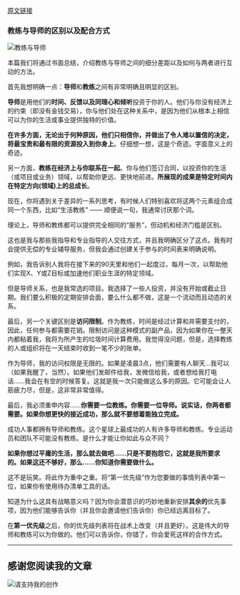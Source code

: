 [原文链接](https://john.do/mentor-coach/)

###  教练与导师的区别以及配合方式

![教练与导师](https://sggggy.github.io/images/2859735-eb3971739c381dc8.png)

本篇我们将通过书面总结，介绍教练与导师之间的细分差距以及如何与两者进行互动的方法。

首先我想明确一点：**导师**和**教练**之间有非常明确且明显的区别。

**导师**是用他们的**时间、反馈以及同理心和倾听**投资于你的人。他们与你没有经济上的约束（即没有金钱交易），你与他们处在这种关系中，是因为他们从根本上相信可以为你的生活或事业提供独特的价值。

**在许多方面，无论出于何种原因，他们只相信你，并做出了令人难以置信的决定，将最宝贵和最有限的资源投入到你身上**。仔细想一想，这是个奇迹。字面意义上的奇迹。

另一方面，**教练在经济上与你联系在一起**。你与他们签订合同，以投资你的生活（或项目或业务）领域，以帮助你更远、更快地前进。**所展现的成果是特定时间内在特定方向(领域)上的总成长**。

现在，你将遇到关于差异的一系列思考，有时候人们特别喜欢将这两个元素组合成同一个东西，比如“生活教练” —— 顺便说一句，我通常讨厌那个词。

理论上，导师和教练都可以提供完全相同的“服务”，但动机和经济门槛是区别。

这也是我与那些我指导和专业指导的人交往方式，并且我明确区分了这点。我有时会提供无偿的专业辅导服务，但我会通过创建关于参与的时间表来明确说明。

例如，我告诉别人我将在接下来的90天里和他们一起度过，每月一次，以帮助他们实现X、Y或Z目标或加速他们职业生涯的特定领域。

但是导师关系，也是我常选的项目。我选择了一些人投资，并没有开始或截止日期。我们要么积极的定期安排会面，要么什么都不做，这是一个流动而且动态的关系。

最后，另一个关键区别是**访问限制**。作为教练，时间是经过计算和并需要支付的，因此，任何参与都需要花销。限制访问是这种模式的副产品，因为如果你在一整天内都粘着我，我将为所产生的垃圾时间计算费用。我觉得没问题，但是，选择教练的人或组织将在一天结束时收到一笔不少的账单。

作为导师，我的访问权限是无限的。如果是凌晨3点，他们需要有人聊天...我可以（如果我醒了，当然）。如果他们发邮件给我，发微信给我，或者想给我打电话......我会在有空的时候答复。这就是我一次只能做这么多的原因。它可能会让人筋疲力尽，但是，这非常非常值得。

最后，我必须重申内容......**你需要一位教练。你需要一位导师。说实话，你两者都需要。如果你想更快的接近成功，那么就不要想着能独立完成。**

成功人事都拥有导师和教练。这个星球上最成功的人有许多导师和教练。专业运动员和团队不可能没有教练。是什么才能让你如此与众不同？

**如果你想过平庸的生活，那么就去做吧......只是不要抱怨它，这就是我所要求的。如果这还不够好，那么......你知道你需要做什么。**

这不是玩笑。将此作为重中之重。将“第一优先级”作为您要做的事情列表中第一位，如果你有使用待办清单工具的话。

知道为什么这具有战略意义吗？因为你会潜意识的巧妙地重新安排**其余的**优先事项，因为他们能够告诉你（并且你会邀请他们告诉你）你已经远离目标了。

在**第一优先级**之后，你的优先级列表将在战术上改变（并且更好）。这是伟大的导师和教练可以为你做的。他们可以告诉你，你错了，你会爱死这样的合作方式。

---

## 感谢您阅读我的文章

![请支持我的创作](https://sggggy.github.io/images/rewards_code.jpg)